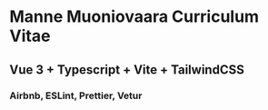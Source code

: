 # Manne Muoniovaara Curriculum Vitae

## Vue 3 + Typescript + Vite + TailwindCSS

### Airbnb, ESLint, Prettier, Vetur
